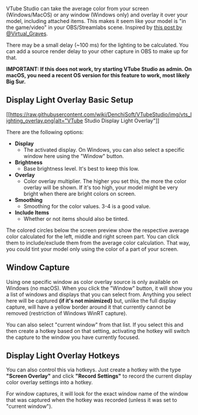 VTube Studio can take the average color from your screen (Windows/MacOS) or any window (Windows only) and overlay it over your model, including attached items. This makes it seem like your model is "in the game/video" in your OBS/Streamlabs scene. Inspired by [this post by @Virtual_Graves](https://twitter.com/Virtual_Graves/status/1434154401707397120).

There may be a small delay (~100 ms) for the lighting to be calculated. You can add a source render delay to your other capture in OBS to make up for that.

**IMPORTANT: If this does not work, try starting VTube Studio as admin. On macOS, you need a recent OS version for this feature to work, most likely Big Sur.**

## Display Light Overlay Basic Setup

[[https://raw.githubusercontent.com/wiki/DenchiSoft/VTubeStudio/img/vts_lighting_overlay.png|alt="VTube Studio Display Light Overlay"]]

There are the following options:
* **Display**
  * The activated display. On Windows, you can also select a specific window here using the "Window" button.
* **Brightness**
  * Base brightness level. It's best to keep this low.
* **Overlay**
  * Color overlay multiplier. The higher you set this, the more the color overlay will be shown. If it's too high, your model might be very bright when there are bright colors on screen.
* **Smoothing**
  * Smoothing for the color values. 3-4 is a good value.
* **Include Items**
  * Whether or not items should also be tinted.

The colored circles below the screen preview show the respective average color calculated for the left, middle and right screen part. You can click them to include/exclude them from the average color calculation. That way, you could tint your model only using the color of a part of your screen.

## Window Capture

Using one specific window as color overlay source is only available on Windows (no macOS). When you click the "Window" button, it will show you a list of windows and displays that you can select from. Anything you select here will be captured **(if it's not minimized)** but, unlike the full display capture, will have a yellow border around it that currently cannot be removed (restriction of Windows WinRT capture).

You can also select "current window" from that list. If you select this and then create a hotkey based on that setting, activating the hotkey will switch the capture to the window you have currently focused.

## Display Light Overlay Hotkeys

You can also control this via hotkeys. Just create a hotkey with the type **"Screen Overlay"** and click **"Record Settings"** to record the current display color overlay settings into a hotkey.

For window captures, it will look for the exact window name of the window that was captured when the hotkey was recorded (unless it was set to "current window").

